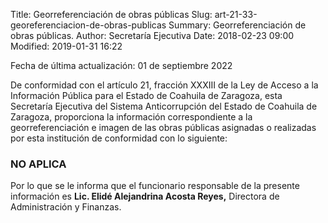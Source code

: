 Title: Georreferenciación de obras públicas
Slug: art-21-33-georeferenciacion-de-obras-publicas
Summary: Georreferenciación de obras públicas.
Author: Secretaría Ejecutiva
Date: 2018-02-23 09:00
Modified: 2019-01-31 16:22


Fecha de última actualización: 01 de septiembre 2022


De conformidad con el artículo 21, fracción XXXIII de la Ley de Acceso a la Información Pública para el Estado de Coahuila de Zaragoza, esta Secretaría Ejecutiva del Sistema Anticorrupción del Estado de Coahuila de Zaragoza,  proporciona la información correspondiente a la georreferenciación e imagen de las obras públicas asignadas o realizadas por esta institución de conformidad con lo siguiente:

### NO APLICA

Por lo que se le informa que el funcionario responsable de la presente información es **Lic. Elidé Alejandrina Acosta Reyes,** Directora de Administración y Finanzas.
